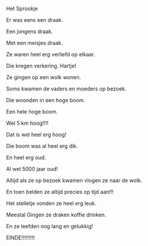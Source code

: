 Het Sprookje

Er was eens een draak.

Een jongens draak.

Met een meisjes draak.

Ze waren heel erg verliefd op elkaar.

Die kregen verkering. Hartje!

Ze gingen op een wolk wonen.

Soms kwamen de vaders en moeders op bezoek.

Die woonden in een hoge boom.

Een hele hoge boom.

Wel 5 km hoog!!!!

Dat is wel heel erg hoog!

Die boom was al heel erg dik.

En heel erg oud.

Al wel 5000 jaar oud!

Altijd als ze op bezoek kwamen vlogen ze naar de wolk.

En toen belden ze altijd precies op tijd aan!!!

Het stelletje vonden ze heel erg leuk.

Meestal Gingen ze draken koffie drinken.

En ze leefden nog lang en gelukkig!

EINDE!!!!!!!!!